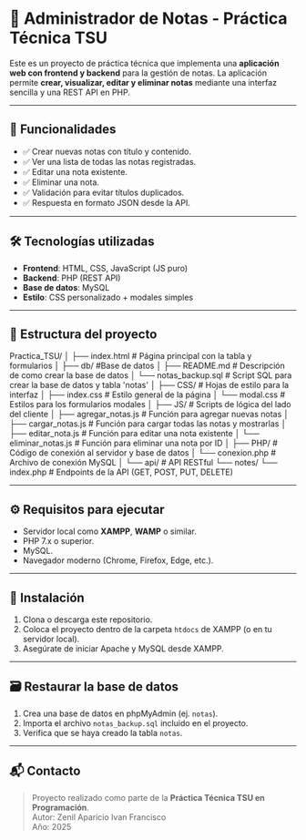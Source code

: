 # 📝 Administrador de Notas - Práctica Técnica TSU

Este es un proyecto de práctica técnica que implementa una **aplicación web con frontend y backend** para la gestión de notas. La aplicación permite **crear, visualizar, editar y eliminar notas** mediante una interfaz sencilla y una REST API en PHP.

---

## 🚀 Funcionalidades

- ✅ Crear nuevas notas con título y contenido.
- ✅ Ver una lista de todas las notas registradas.
- ✅ Editar una nota existente.
- ✅ Eliminar una nota.
- ✅ Validación para evitar títulos duplicados.
- ✅ Respuesta en formato JSON desde la API.

---

## 🛠️ Tecnologías utilizadas

- **Frontend**: HTML, CSS, JavaScript (JS puro)
- **Backend**: PHP (REST API)
- **Base de datos**: MySQL
- **Estilo**: CSS personalizado + modales simples

---

## 📁 Estructura del proyecto
Practica_TSU/
│
├── index.html                     # Página principal con la tabla y formularios
│
├── db/                            #Base de datos
│   ├── README.md                  # Descripción de como crear la base de datos
│   └── notas_backup.sql           # Script SQL para crear la base de datos y tabla 'notas'
│
├── CSS/                           # Hojas de estilo para la interfaz
│   ├── index.css                  # Estilo general de la página
│   └── modal.css                  # Estilos para los formularios modales
│
├── JS/                            # Scripts de lógica del lado del cliente
│   ├── agregar_notas.js           # Función para agregar nuevas notas
│   ├── cargar_notas.js            # Función para cargar todas las notas y mostrarlas
│   ├── editar_nota.js             # Función para editar una nota existente
│   └── eliminar_notas.js          # Función para eliminar una nota por ID
│
├── PHP/                           # Código de conexión al servidor y base de datos
│   └── conexion.php               # Archivo de conexión MySQL
│
└── api/                           # API RESTful
    └── notes/
        └── index.php              # Endpoints de la API (GET, POST, PUT, DELETE)


---

## ⚙️ Requisitos para ejecutar

- Servidor local como **XAMPP**, **WAMP** o similar.
- PHP 7.x o superior.
- MySQL.
- Navegador moderno (Chrome, Firefox, Edge, etc.).

---

## 🧩 Instalación

1. Clona o descarga este repositorio.
2. Coloca el proyecto dentro de la carpeta `htdocs` de XAMPP (o en tu servidor local).
3. Asegúrate de iniciar Apache y MySQL desde XAMPP.

---

## 🗃 Restaurar la base de datos

1. Crea una base de datos en phpMyAdmin (ej. `notas`).
2. Importa el archivo `notas_backup.sql` incluido en el proyecto.
3. Verifica que se haya creado la tabla `notas`.

---

## 📬 Contacto

> Proyecto realizado como parte de la **Práctica Técnica TSU en Programación**.  
> Autor: Zenil Aparicio Ivan Francisco  
> Año: 2025

